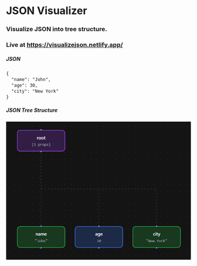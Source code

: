 # JSON Visualizer

### Visualize JSON into tree structure.

### Live at https://visualizejson.netlify.app/

##### JSON

```
{
  "name": "John",
  "age": 30,
  "city": "New York"
}
```

##### JSON Tree Structure

![alt text](image.png)
